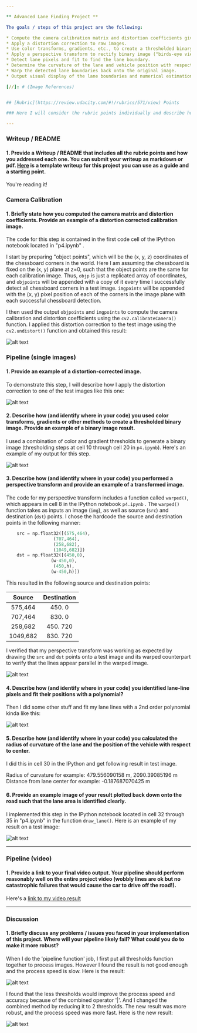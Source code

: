 ```yaml
---

** Advanced Lane Finding Project **

The goals / steps of this project are the following:

* Compute the camera calibration matrix and distortion coefficients given a set of chessboard images.
* Apply a distortion correction to raw images.
* Use color transforms, gradients, etc., to create a thresholded binary image.
* Apply a perspective transform to rectify binary image ("birds-eye view").
* Detect lane pixels and fit to find the lane boundary.
* Determine the curvature of the lane and vehicle position with respect to center.
* Warp the detected lane boundaries back onto the original image.
* Output visual display of the lane boundaries and numerical estimation of lane curvature and vehicle position.

[//]: # (Image References)


## [Rubric](https://review.udacity.com/#!/rubrics/571/view) Points

### Here I will consider the rubric points individually and describe how I addressed each point in my implementation.  

---
```


### Writeup / README

#### 1. Provide a Writeup / README that includes all the rubric points and how you addressed each one.  You can submit your writeup as markdown or pdf.  [Here](https://github.com/udacity/CarND-Advanced-Lane-Lines/blob/master/writeup_template.md) is a template writeup for this project you can use as a guide and a starting point.  

You're reading it!

### Camera Calibration

#### 1. Briefly state how you computed the camera matrix and distortion coefficients. Provide an example of a distortion corrected calibration image.

The code for this step is contained in the first code cell of the IPython notebook located in "p4.ipynb" .  

I start by preparing "object points", which will be the (x, y, z) coordinates of the chessboard corners in the world. Here I am assuming the chessboard is fixed on the (x, y) plane at z=0, such that the object points are the same for each calibration image.  Thus, `objp` is just a replicated array of coordinates, and `objpoints` will be appended with a copy of it every time I successfully detect all chessboard corners in a test image.  `imgpoints` will be appended with the (x, y) pixel position of each of the corners in the image plane with each successful chessboard detection.  

I then used the output `objpoints` and `imgpoints` to compute the camera calibration and distortion coefficients using the `cv2.calibrateCamera()` function.  I applied this distortion correction to the test image using the `cv2.undistort()` function and obtained this result: 

[undistort]: ./output_images/undisorted.png "Undistorted"

![alt text][undistort]

### Pipeline (single images)

#### 1. Provide an example of a distortion-corrected image.

To demonstrate this step, I will describe how I apply the distortion correction to one of the test images like this one:

[test_undistort]: ./output_images/test_undistort.png "Test Undistorted"
![alt text][test_undistort]

#### 2. Describe how (and identify where in your code) you used color transforms, gradients or other methods to create a thresholded binary image.  Provide an example of a binary image result.

I used a combination of color and gradient thresholds to generate a binary image (thresholding steps at cell 10 through cell 20 in `p4.ipynb`).  Here's an example of my output for this step.

[pipeline_with_lb]: ./output_images/pipeline_with_lb.png "pipeline with lb"
![alt text][pipeline_with_lb]

#### 3. Describe how (and identify where in your code) you performed a perspective transform and provide an example of a transformed image.

The code for my perspective transform includes a function called `warped()`, which appears in cell 8 in the IPython notebook `p4.ipynb` .  The `warped()` function takes as inputs an image (`img`), as well as source (`src`) and destination (`dst`) points.  I chose the hardcode the source and destination points in the following manner:

```python
    src = np.float32([(575,464),
                  (707,464), 
                  (258,682), 
                  (1049,682)])
    dst = np.float32([(450,0),
                 (w-450,0),
                  (450,h),
                 (w-450,h)])
```

This resulted in the following source and destination points:

| Source        | Destination   | 
|:-------------:|:-------------:| 
| 575,464       | 450.    0     | 
| 707,464       | 830.    0     |
| 258,682       | 450.  720     |
| 1049,682      | 830.  720     |

I verified that my perspective transform was working as expected by drawing the `src` and `dst` points onto a test image and its warped counterpart to verify that the lines appear parallel in the warped image.

[warped]: ./output_images/warped.png "Warped"
![alt text][warped]

#### 4. Describe how (and identify where in your code) you identified lane-line pixels and fit their positions with a polynomial?

Then I did some other stuff and fit my lane lines with a 2nd order polynomial kinda like this:

[fit]: ./output_images/fit.png "fit"
![alt text][fit]

#### 5. Describe how (and identify where in your code) you calculated the radius of curvature of the lane and the position of the vehicle with respect to center.

I did this in cell 30 in the IPython and get following result in test image.

Radius of curvature for example: 479.556090158 m, 2090.39085196 m
Distance from lane center for example: -0.187687070425 m

#### 6. Provide an example image of your result plotted back down onto the road such that the lane area is identified clearly.

I implemented this step in the IPython notebook located in cell 32 through 35 in "p4.ipynb" in the function `draw_lane()`.  Here is an example of my result on a test image:

[draw_lane]: ./output_images/draw_lane.png "draw lane"
![alt text][draw_lane]

---

### Pipeline (video)

#### 1. Provide a link to your final video output.  Your pipeline should perform reasonably well on the entire project video (wobbly lines are ok but no catastrophic failures that would cause the car to drive off the road!).

Here's a [link to my video result](./project_video_output.mp4)

---

### Discussion

#### 1. Briefly discuss any problems / issues you faced in your implementation of this project.  Where will your pipeline likely fail?  What could you do to make it more robust?

When I do the 'pipeline function' job, I first put all thresholds function together to process images. However I found the result is not good enough and the process speed is slow. Here is the result:

[pipeline_with_all]: ./output_images/pipeline_with_all.png "pipeline with all"
![alt text][pipeline_with_all]

I found that the less thresholds would improve the process speed and accuracy because of the combined operator '|'. And I changed the combined method by reducing it to 2 thresholds. The new result was more robust, and the process speed was more fast.
Here is the new result:


![alt text][pipeline_with_lb]
